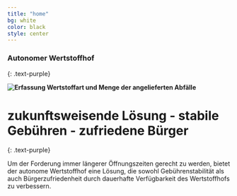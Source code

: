 ```yaml
---
title: "home"
bg: white
color: black
style: center
---
```


### Autonomer Wertstoffhof 
{: .text-purple}

**![Erfassung Wertstoffart und Menge der angelieferten Abfälle ](https://lh7-us.googleusercontent.com/OseHZIhL5DUT0B34k1_t7vF6lwCU4DNZrySH-8vwrK-q17YHyCuVKn6ByD0DJN_oEVNYpmXTfGklBv0Z9mJFh-GyjlEzX86dGPNlNH9WHqWMYpjNQmh9e_mTeZNDtESyc7hPz4Bm3rxdoGnn3eBO6Js)**

# zukunftsweisende Lösung - stabile Gebühren - zufriedene Bürger 

{: .text-purple}

Um der Forderung immer längerer Öffnungszeiten gerecht zu werden, bietet der autonome Wertstoffhof eine Lösung, die sowohl Gebührenstabilität als auch Bürgerzufriedenheit durch dauerhafte Verfügbarkeit des Wertstoffhofs zu verbessern. 




